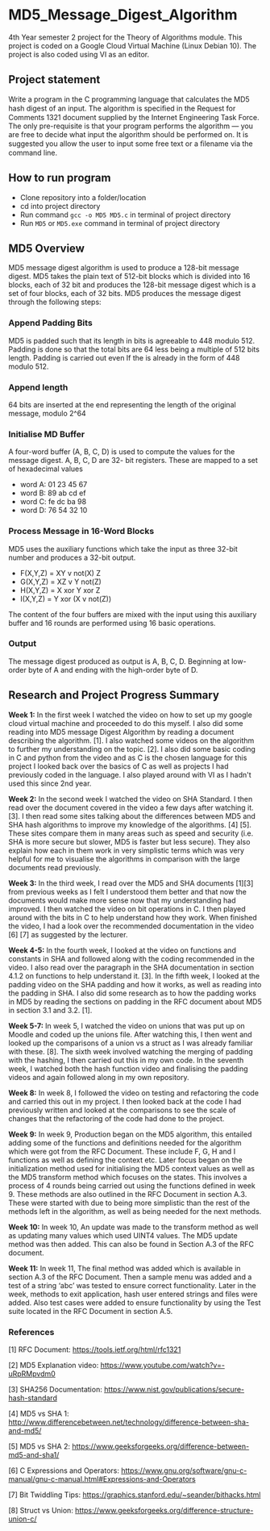 # MD5_Message_Digest_Algorithm
4th Year semester 2 project for the Theory of Algorithms module. This project is coded on a Google Cloud Virtual Machine (Linux Debian 10). The project is also coded using VI as an editor.

## Project statement
Write a program in the C programming language that calculates the MD5 hash digest of an input. The algorithm is speciﬁed in the Request for Comments 1321 document supplied by the Internet Engineering Task Force. The only pre-requisite is that your program performs the algorithm — you are free to decide what input the algorithm should be performed on. It is suggested you allow the user to input some free text or a ﬁlename via the command line.

## How to run program
- Clone repository into a folder/location
- cd into project directory
- Run command `gcc -o MD5 MD5.c` in terminal of project directory
- Run `MD5` or `MD5.exe` command in terminal of project directory

## MD5 Overview
MD5 message digest algorithm is used to produce a 128-bit message digest. MD5 takes the plain text of 512-bit blocks which is divided into 16 blocks, each of 32 bit and produces the 128-bit message digest which is a set of four blocks, each of 32 bits. MD5 produces the message digest through the following steps:

### Append Padding Bits
MD5 is padded such that its length in bits is agreeable to 448 modulo 512. Padding is done so that the total bits are 64 less being a multiple of 512 bits length. Padding is carried out even If the is already in the form of 448 modulo 512.

 ### Append length
64 bits are inserted at the end representing the length of the original message, modulo 2^64

### Initialise MD Buffer
A four-word buffer (A, B, C, D) is used to compute the values for the message digest. A, B, C, D are 32- bit registers. These are mapped to a set of hexadecimal values
-	word A: 01 23 45 67
-	word B: 89 ab cd ef
-	word C: fe dc ba 98
-	word D: 76 54 32 10

### Process Message in 16-Word Blocks
MD5 uses the auxiliary functions which take the input as three 32-bit number and produces a 32-bit output. 
-	F(X,Y,Z) = XY v not(X) Z
-	G(X,Y,Z) = XZ v Y not(Z)
-	H(X,Y,Z) = X xor Y xor Z
-	I(X,Y,Z) = Y xor (X v not(Z))

The content of the four buffers are mixed with the input using this auxiliary buffer and 16 rounds are performed using 16 basic operations.

### Output
The message digest produced as output is A, B, C, D. Beginning at low-order byte of A and ending with the high-order byte of D.


## Research and Project Progress Summary
<b>Week 1:</b> In the first week I watched the video on how to set up my google cloud virtual machine and proceeded to do this myself. I also did some reading into MD5 message Digest Algorithm by reading a document describing the algorithm. [1]. I also watched some videos on the algorithm to further my understanding on the topic. [2]. I also did some basic coding in C and python from the video and as C is the chosen language for this project I looked back over the basics of C as well as projects I had previously coded in the language. I also played around with VI as I hadn't used this since 2nd year.

<b>Week 2:</b> In the second week I watched the video on SHA Standard. I then read over the document covered in the video a few days after watching it. [3]. I then read some sites talking about the differences between MD5 and SHA hash algorithms to improve my knowledge of the algorithms. [4] [5]. These sites compare them in many areas such as speed and security (i.e. SHA is more secure but slower, MD5 is faster but less secure). They also explain how each in them work in very simplistic terms which was very helpful for me to visualise the algorithms in comparison with the large documents read previously. 

<b>Week 3:</b> In the third week, I read over the MD5 and SHA documents [1][3] from previous weeks as I felt I understood them better and that now the documents would make more sense now that my understanding had improved. I then watched the video on bit operations in C. I then played around with the bits in C to help understand how they work. When finished the video, I had a look over the recommended documentation in the video [6] [7] as suggested by the lecturer.

<b>Week 4-5:</b> In the fourth week, I looked at the video on functions and constants in SHA and followed along with the coding recommended in the video. I also read over the paragraph in the SHA documentation in section 4.1.2 on functions to help understand it. [3]. 
In the fifth week, I looked at the padding video on the SHA padding and how it works, as well as reading into the padding in SHA. I also did some research as to how the padding works in MD5 by reading the sections on padding in the RFC document about MD5 in section 3.1 and 3.2. [1].

<b>Week 5-7:</b> In week 5, I watched the video on unions that was put up on Moodle and coded up the unions file. After watching this, I then went and looked up the comparisons of a union vs a struct as I was already familiar with these. [8]. The sixth week involved watching the merging of padding with the hashing, I then carried out this in my own code. In the seventh week, I watched both the hash function video and finalising the padding videos and again followed along in my own repository. 

<b>Week 8:</b> In week 8, I followed the video on testing and refactoring the code and carried this out in my project. I then looked back at the code I had previously written and looked at the comparisons to see the scale of changes that the refactoring of the code had done to the project. 

<b>Week 9:</b> In week 9, Production began on the MD5 algorithm, this entailed adding some of the functions and definitions needed for the algorithm which were got from the RFC Document. These include F, G, H and I functions as well as defining the context etc. Later focus began on the initialization method used for initialising the MD5 context values as well as the MD5 transform method which focuses on the states. This involves a process of 4 rounds being carried out using the functions defined in week 9. These methods are also outlined in the RFC Document in section A.3. These were started with due to being more simplistic than the rest of the methods left in the algorithm, as well as being needed for the next methods.

<b>Week 10:</b> In week 10, An update was made to the transform method as well as updating many values which used UINT4 values.  The MD5 update method was then added. This can also be found in Section A.3 of the RFC document.

<b>Week 11:</b> In week 11, The final method was added which is available in section A.3 of the RFC Document. Then a sample menu was added and a test of a string ‘abc’ was tested to ensure correct functionality. Later in the week, methods to exit application, hash user entered strings and files were added. Also test cases were added to ensure functionality by using the Test suite located in the RFC Document in section A.5.

### References
[1] RFC Document: https://tools.ietf.org/html/rfc1321

[2] MD5 Explanation video: https://www.youtube.com/watch?v=-uRpRMpvdm0

[3] SHA256 Documentation: https://www.nist.gov/publications/secure-hash-standard

[4] MD5 vs SHA 1: http://www.differencebetween.net/technology/difference-between-sha-and-md5/

[5] MD5 vs SHA 2: https://www.geeksforgeeks.org/difference-between-md5-and-sha1/

[6] C Expressions and Operators: https://www.gnu.org/software/gnu-c-manual/gnu-c-manual.html#Expressions-and-Operators

[7] Bit Twiddling Tips: https://graphics.stanford.edu/~seander/bithacks.html

[8] Struct vs Union: https://www.geeksforgeeks.org/difference-structure-union-c/
